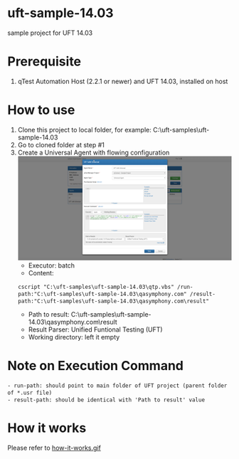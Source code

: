 # uft-sample-14.03
sample project for UFT 14.03
# Prerequisite
1. qTest Automation Host (2.2.1 or newer) and UFT 14.03, installed on host
# How to use
1. Clone this project to local folder, for example: C:\uft-samples\uft-sample-14.03
2. Go to cloned folder at step #1
3. Create a Universal Agent with flowing configuration ![universal-agent-with-uft.png](/images/universal-agent-with-uft.png)
    - Executor: batch
    - Content: 
    ```
    cscript "C:\uft-samples\uft-sample-14.03\qtp.vbs" /run-path:"C:\uft-samples\uft-sample-14.03\qasymphony.com" /result-path:"C:\uft-samples\uft-sample-14.03\qasymphony.com\result"
    ```
    - Path to result: C:\uft-samples\uft-sample-14.03\qasymphony.com\result
    - Result Parser: Unified Funtional Testing (UFT)
    - Working directory: left it empty
# Note on Execution Command
    - run-path: should point to main folder of UFT project (parent folder of *.usr file) 
    - result-path: should be identical with 'Path to result' value
        
# How it works
Please refer to [how-it-works.gif](./images/how-it-works.gif)

